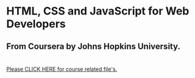 ### <h1>HTML, CSS and JavaScript for Web Developers<br><h2>From Coursera by Johns Hopkins University.</h2><h1>
[Please CLICK HERE for course related file's.](https://github.com/TomSaju2001/Coursera-test/tree/gh-pages)

